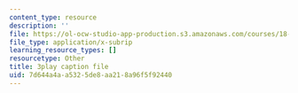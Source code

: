 ```yaml
---
content_type: resource
description: ''
file: https://ol-ocw-studio-app-production.s3.amazonaws.com/courses/18-086-mathematical-methods-for-engineers-ii-spring-2006/7d644a4aa5325de8aa218a96f5f92440_zha1744fTRs.vtt
file_type: application/x-subrip
learning_resource_types: []
resourcetype: Other
title: 3play caption file
uid: 7d644a4a-a532-5de8-aa21-8a96f5f92440
---
```

